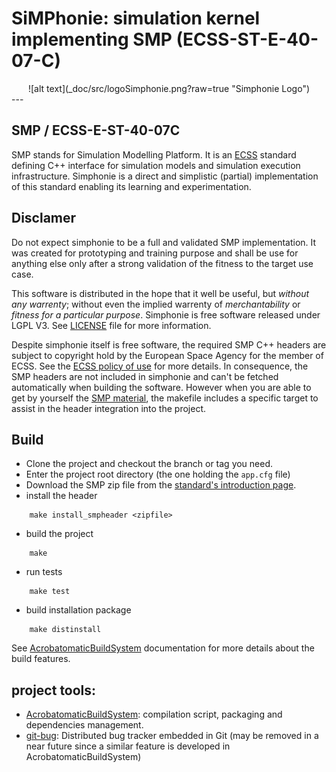 # SiMPhonie: simulation kernel implementing SMP (ECSS-ST-E-40-07-C)
<center>
![alt text](_doc/src/logoSimphonie.png?raw=true "Simphonie Logo")
</center>
---

## SMP / ECSS-E-ST-40-07C
SMP stands for Simulation Modelling Platform. It is an [ECSS][0] standard 
defining C++ interface for simulation models and simulation execution
infrastructure. Simphonie is a direct and simplistic (partial) implementation
of this standard enabling its learning and experimentation. 

## Disclamer
Do not expect simphonie to be a full and validated SMP implementation. It was
created for prototyping and training purpose and shall be use for anything else
only after a strong validation of the fitness to the target use case.

This software is distributed in the hope that it well be useful, but *without
any warrenty*; without even the implied warrenty of *merchantability* or
*fitness for a particular purpose*. Simphonie is free software released under
LGPL V3. See [LICENSE][4] file for more information.

Despite simphonie itself is free software, the required SMP C++ headers are
subject to copyright hold by the European Space Agency for the member of ECSS.
See the [ECSS policy of use][2] for more details. In consequence, the SMP 
headers are not included in simphonie and can't be fetched automatically when
building the software. However when you are able to get by yourself the [SMP
material][1], the makefile includes a specific target to assist in the header
integration into the project.

## Build
- Clone the project and checkout the branch or tag you need.
- Enter the project root directory (the one holding the `app.cfg` file)
- Download the SMP zip file from the [standard's introduction page][1].
- install the header
```
    make install_smpheader <zipfile>
```
- build the project

```
    make
```

- run tests

```
    make test

```
- build installation package

```
    make distinstall
```

See [AcrobatomaticBuildSystem][5] documentation for more details about the 
build features. 

## project tools:

- [AcrobatomaticBuildSystem][5]: compilation script, packaging and dependencies 
management.
- [git-bug][6]: Distributed bug tracker embedded in Git (may be removed in a near 
future since a similar feature is developed in AcrobatomaticBuildSystem)

[0]:http://ecss.nl
[1]:https://ecss.nl/standard/ecss-e-st-40-07c-simulation-modelling-platform-2-march-2020/
[2]:https://ecss.nl/standards/license-agreement-disclaimer/
[4]:LICENSE
[5]:https://github.com/seeduvax/AcrobatomaticBuildSystem
[6]:https://github.com/MichaelMure/git-bug
